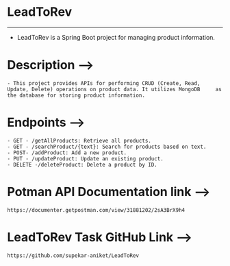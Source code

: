 
# LeadToRev
---------

- LeadToRev is a Spring Boot project for managing product information.

# Description -->
	- This project provides APIs for performing CRUD (Create, Read, Update, Delete) operations on product data. It utilizes MongoDB 	as the database for storing product information.

# Endpoints -->
	- GET -	/getAllProducts: Retrieve all products.
	- GET - /searchProduct/{text}: Search for products based on text.
	- POST- /addProduct: Add a new product.
	- PUT - /updateProduct: Update an existing product.
	- DELETE -/deleteProduct: Delete a product by ID.

# Potman API Documentation link -->
	
	https://documenter.getpostman.com/view/31881202/2sA3BrX9h4

# LeadToRev Task GitHub Link -->

	https://github.com/supekar-aniket/LeadToRev






